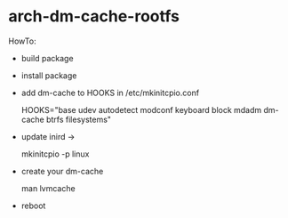 arch-dm-cache-rootfs
====================

HowTo:

* build package
* install package
* add dm-cache to HOOKS in /etc/mkinitcpio.conf

    HOOKS="base udev autodetect modconf keyboard block mdadm dm-cache btrfs filesystems"

* update inird ->

    mkinitcpio -p linux

* create your dm-cache 

    man lvmcache

* reboot

